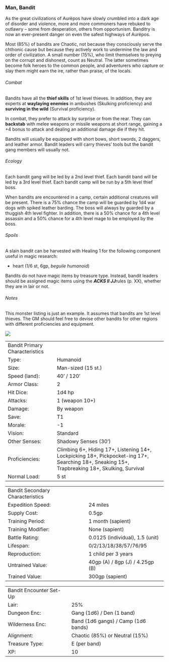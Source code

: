 ### Man, Bandit

As the great civilizations of Aurëpos have slowly crumbled into a dark age of disorder and violence, more and more commoners have rebuked to outlawry – some from desperation, others from opportunism. Banditry is now an ever-present danger on even the safest highways of Aurëpos.

Most (85%) of bandits are Chaotic, not because they consciously serve the chthonic cause but because they actively work to undermine the law and order of civilization. A small number (15%), who limit themselves to preying on the corrupt and dishonest, count as Neutral. The latter sometimes become folk heroes to the common people, and adventurers who capture or slay them might earn the ire, rather than praise, of the locals.

###### Combat

Bandits have all the **thief skills** of 1st level thieves. In addition, they are experts at **waylaying enemies** in ambushes (Skulking proficiency) and **surviving in the wild** (Survival proficiency).

In combat, they prefer to attack by surprise or from the rear. They can **backstab** with melee weapons or missile weapons at short range, gaining a +4 bonus to attack and dealing an additional damage die if they hit.

Bandits will usually be equipped with short bows, short swords, 2 daggers, and leather armor. Bandit leaders will carry thieves’ tools but the bandit gang members will usually not.

###### Ecology

Each bandit gang will be led by a 2nd level thief. Each bandit band will be led by a 3rd level thief. Each bandit camp will be run by a 5th level thief boss.

When bandits are encountered in a camp, certain additional creatures will be present. There is a 75% chance the camp will be guarded by 1d4 war dogs with spiked leather barding. The boss will always by guarded by a thuggish 4th level fighter. In addition, there is a 50% chance for a 4th level assassin and a 50% chance for a 4th level mage to be employed by the boss.

###### Spoils

A slain bandit can be harvested with Healing 1 for the following component useful in magic research:

* heart (1/6 st, 6gp, *beguile humanoid*)

Bandits do not have magic items by treasure type. Instead, bandit leaders should be assigned magic items using the ***ACKS II JJ***rules (p. XX), whether they are in lair or not.

###### Notes

This monster listing is just an example. It assumes that bandits are 1st level thieves. The GM should feel free to devise other bandits for other regions with different proficiencies and equipment.

![](data:image/png;base64...)

|  |  |
| --- | --- |
| Bandit Primary Characteristics | |
| Type: | Humanoid |
| Size: | Man-sized (15 st.) |
| Speed (land): | 40’ / 120’ |
| Armor Class: | 2 |
| Hit Dice: | 1d4 hp |
| Attacks: | 1 (weapon 10+) |
| Damage: | By weapon |
| Save: | T1 |
| Morale: | -1 |
| Vision: | Standard |
| Other Senses: | Shadowy Senses (30’) |
| Proficiencies: | Climbing 6+, Hiding 17+, Listening 14+, Lockpicking 18+, Pickpocket-ing 17+, Searching 18+, Sneaking 15+, Trapbreaking 18+, Skulking, Survival |
| Normal Load: | 5 st |

|  |  |
| --- | --- |
| Bandit Secondary Characteristics | |
| Expedition Speed: | 24 miles |
| Supply Cost: | 0.5gp |
| Training Period: | 1 month (sapient) |
| Training Modifier: | None (sapient) |
| Battle Rating: | 0.0125 (individual), 1.5 (unit) |
| Lifespan: | 0/2/13/18/38/57/76/95 |
| Reproduction: | 1 child per 3 years |
| Untrained Value: | 40gp (A) / 8gp (J) / 4.25gp (B) |
| Trained Value: | 300gp (sapient) |

|  |  |
| --- | --- |
| Bandit Encounter Set-Up | |
| Lair: | 25% |
| Dungeon Enc: | Gang (1d6) / Den (1 band) |
| Wilderness Enc: | Band (1d6 gangs) /  Camp (1d6 bands) |
| Alignment: | Chaotic (85%) or Neutral (15%) |
| Treasure Type: | E (per band) |
| XP: | 10 |
